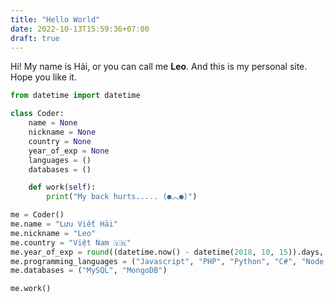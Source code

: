 ```yaml
---
title: "Hello World"
date: 2022-10-13T15:59:36+07:00
draft: true
---
```


Hi! My name is Hải, or you can call me **Leo**. And this is my personal site. Hope you like it.

```python
from datetime import datetime

class Coder:
    name = None
    nickname = None
    country = None
    year_of_exp = None
    languages = ()
    databases = ()

    def work(self):
        print("My back hurts..... (●︿●)")

me = Coder()
me.name = "Lưu Viết Hải"
me.nickname = "Leo"
me.country = "Việt Nam 🇻🇳"
me.year_of_exp = round((datetime.now() - datetime(2018, 10, 15)).days, 2)
me.programming_languages = ("Javascript", "PHP", "Python", "C#", "Node.JS", "Go", "...")
me.databases = ("MySQL", "MongoDB")

me.work()
```
